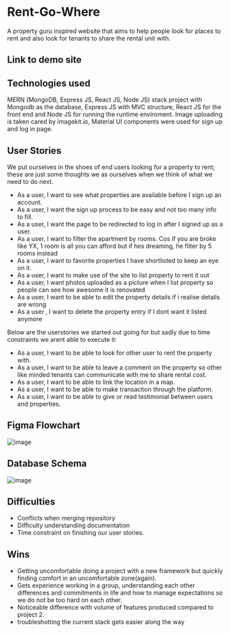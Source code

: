 # Rent-Go-Where
A property guru inspired website that aims to help people look for places to rent and also look for tenants to share the rental unit with.

## Link to demo site

## Technologies used
MERN (MongoDB, Express JS, React JS, Node JS) stack project with Mongodb as the database, Express JS with MVC structure, React JS for the front end and Node JS for running the runtime enviroment.
Image uploading is taken cared by imagekit.io, Material UI components were used for sign up and log in page.

## User Stories
We put ourselves in the shoes of end users looking for a property to rent; these are just some thoughts we as ourselves when we think of what we need to do next.
* As a user, I want to see what properties are available before I sign up an account.
* As a user, I want the sign up process to be easy and not too many info to fill.
* As a user, I want the page to be redirected to log in after I signed up as a user.
* As a user, I want to filter the apartment by rooms. Cos if you are broke like YX, 1 room is all you can afford but if hes dreaming, he filter by 5 rooms instead
* As a user, I want to favorite properties I have shortlisted to keep an eye on it.
* As a user, I want to make use of the site to list property to rent it out
* As a user, I want photos uploaded as a picture when I list property so people can see how awesome it is renovated
* As a user, I want to be able to edit the property details if i realise details are wrong
* As a user , I want to delete the property entry if I dont want it listed anymore

Below are the userstories we started out going for but sadly due to time constraints we arent able to execute it:
* As a user, I want to be able to look for other user to rent the property with.
* As a user, I want to be able to leave a comment on the property so other like minded tenants can communicate with me to share rental cost.
* As a user, I want to be able to link the location in a map.
* As a user, I want to be able to make transaction through the platform.
* As a user, I want to be able to give or read testimonial between users and properties.

## Figma Flowchart
![image](https://user-images.githubusercontent.com/98818306/191672708-5476de82-2233-4e3d-8277-3c633d2733f3.png)

## Database Schema
![image](https://user-images.githubusercontent.com/98818306/191673177-a9edb2cc-8db9-4946-a4bf-4711b0fbfa10.png)

## Difficulties
- Conflicts when merging repository 
- Difficulty understanding documentation
- Time constraint on finishing our user stories.

## Wins
- Getting uncomfortable doing a project with a new framework but quickly finding comfort in an uncomfortable zone(again).
- Gets experience working in a group, understanding each other differences and commitments in life and how to manage expectations so we do not be too hard on each other.
- Noticeable difference with volume of features produced compared to project 2.
- troubleshotting the current stack gets easier along the way
